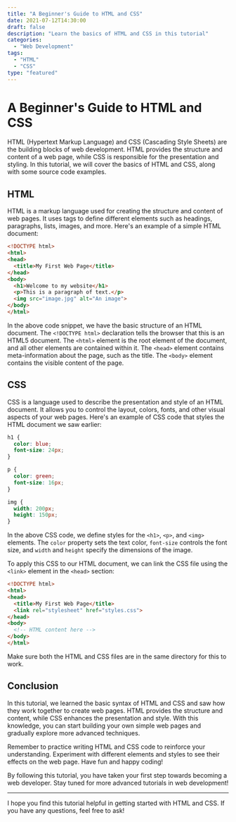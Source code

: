 ```yaml
---
title: "A Beginner's Guide to HTML and CSS"
date: 2021-07-12T14:30:00
draft: false
description: "Learn the basics of HTML and CSS in this tutorial"
categories:
  - "Web Development"
tags:
  - "HTML"
  - "CSS"
type: "featured"
---
```


# A Beginner's Guide to HTML and CSS

HTML (Hypertext Markup Language) and CSS (Cascading Style Sheets) are the building blocks of web development. HTML provides the structure and content of a web page, while CSS is responsible for the presentation and styling. In this tutorial, we will cover the basics of HTML and CSS, along with some source code examples.

## HTML

HTML is a markup language used for creating the structure and content of web pages. It uses tags to define different elements such as headings, paragraphs, lists, images, and more. Here's an example of a simple HTML document:

```html
<!DOCTYPE html>
<html>
<head>
  <title>My First Web Page</title>
</head>
<body>
  <h1>Welcome to my website</h1>
  <p>This is a paragraph of text.</p>
  <img src="image.jpg" alt="An image">
</body>
</html>
```

In the above code snippet, we have the basic structure of an HTML document. The `<!DOCTYPE html>` declaration tells the browser that this is an HTML5 document. The `<html>` element is the root element of the document, and all other elements are contained within it. The `<head>` element contains meta-information about the page, such as the title. The `<body>` element contains the visible content of the page.

## CSS

CSS is a language used to describe the presentation and style of an HTML document. It allows you to control the layout, colors, fonts, and other visual aspects of your web pages. Here's an example of CSS code that styles the HTML document we saw earlier:

```css
h1 {
  color: blue;
  font-size: 24px;
}

p {
  color: green;
  font-size: 16px;
}

img {
  width: 200px;
  height: 150px;
}
```

In the above CSS code, we define styles for the `<h1>`, `<p>`, and `<img>` elements. The `color` property sets the text color, `font-size` controls the font size, and `width` and `height` specify the dimensions of the image.

To apply this CSS to our HTML document, we can link the CSS file using the `<link>` element in the `<head>` section:

```html
<!DOCTYPE html>
<html>
<head>
  <title>My First Web Page</title>
  <link rel="stylesheet" href="styles.css">
</head>
<body>
  <!-- HTML content here -->
</body>
</html>
```

Make sure both the HTML and CSS files are in the same directory for this to work.

## Conclusion

In this tutorial, we learned the basic syntax of HTML and CSS and saw how they work together to create web pages. HTML provides the structure and content, while CSS enhances the presentation and style. With this knowledge, you can start building your own simple web pages and gradually explore more advanced techniques.

Remember to practice writing HTML and CSS code to reinforce your understanding. Experiment with different elements and styles to see their effects on the web page. Have fun and happy coding!

By following this tutorial, you have taken your first step towards becoming a web developer. Stay tuned for more advanced tutorials in web development!

---

I hope you find this tutorial helpful in getting started with HTML and CSS. If you have any questions, feel free to ask!
